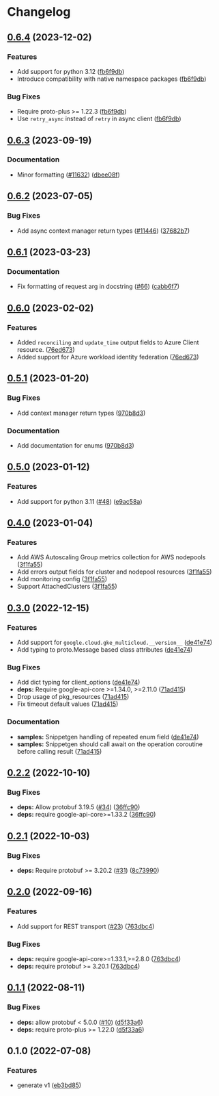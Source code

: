 # Changelog

## [0.6.4](https://github.com/googleapis/google-cloud-python/compare/google-cloud-gke-multicloud-v0.6.3...google-cloud-gke-multicloud-v0.6.4) (2023-12-02)


### Features

* Add support for python 3.12 ([fb6f9db](https://github.com/googleapis/google-cloud-python/commit/fb6f9dbfadfe1a8ca3b236e0cae5c85cf2862f3e))
* Introduce compatibility with native namespace packages ([fb6f9db](https://github.com/googleapis/google-cloud-python/commit/fb6f9dbfadfe1a8ca3b236e0cae5c85cf2862f3e))


### Bug Fixes

* Require proto-plus &gt;= 1.22.3 ([fb6f9db](https://github.com/googleapis/google-cloud-python/commit/fb6f9dbfadfe1a8ca3b236e0cae5c85cf2862f3e))
* Use `retry_async` instead of `retry` in async client ([fb6f9db](https://github.com/googleapis/google-cloud-python/commit/fb6f9dbfadfe1a8ca3b236e0cae5c85cf2862f3e))

## [0.6.3](https://github.com/googleapis/google-cloud-python/compare/google-cloud-gke-multicloud-v0.6.2...google-cloud-gke-multicloud-v0.6.3) (2023-09-19)


### Documentation

* Minor formatting ([#11632](https://github.com/googleapis/google-cloud-python/issues/11632)) ([dbee08f](https://github.com/googleapis/google-cloud-python/commit/dbee08f2df63e1906ba13b0d3060eec5a80c79e2))

## [0.6.2](https://github.com/googleapis/google-cloud-python/compare/google-cloud-gke-multicloud-v0.6.1...google-cloud-gke-multicloud-v0.6.2) (2023-07-05)


### Bug Fixes

* Add async context manager return types ([#11446](https://github.com/googleapis/google-cloud-python/issues/11446)) ([37682b7](https://github.com/googleapis/google-cloud-python/commit/37682b7793cfe0dcb27963fea7e474b3b85571c9))

## [0.6.1](https://github.com/googleapis/python-gke-multicloud/compare/v0.6.0...v0.6.1) (2023-03-23)


### Documentation

* Fix formatting of request arg in docstring ([#66](https://github.com/googleapis/python-gke-multicloud/issues/66)) ([cabb6f7](https://github.com/googleapis/python-gke-multicloud/commit/cabb6f70c159dd06f34b03bff36f005d0cc08d35))

## [0.6.0](https://github.com/googleapis/python-gke-multicloud/compare/v0.5.1...v0.6.0) (2023-02-02)


### Features

* Added `reconciling` and `update_time` output fields to Azure Client resource. ([76ed673](https://github.com/googleapis/python-gke-multicloud/commit/76ed673d5438471fa90cf2a1cd3f721b1efdada1))
* Added support for Azure workload identity federation ([76ed673](https://github.com/googleapis/python-gke-multicloud/commit/76ed673d5438471fa90cf2a1cd3f721b1efdada1))

## [0.5.1](https://github.com/googleapis/python-gke-multicloud/compare/v0.5.0...v0.5.1) (2023-01-20)


### Bug Fixes

* Add context manager return types ([970b8d3](https://github.com/googleapis/python-gke-multicloud/commit/970b8d3a969d936e617d911de276816ec90a278a))


### Documentation

* Add documentation for enums ([970b8d3](https://github.com/googleapis/python-gke-multicloud/commit/970b8d3a969d936e617d911de276816ec90a278a))

## [0.5.0](https://github.com/googleapis/python-gke-multicloud/compare/v0.4.0...v0.5.0) (2023-01-12)


### Features

* Add support for python 3.11 ([#48](https://github.com/googleapis/python-gke-multicloud/issues/48)) ([e9ac58a](https://github.com/googleapis/python-gke-multicloud/commit/e9ac58ad64daa6ffdd0b346cbdff8a72a775908e))

## [0.4.0](https://github.com/googleapis/python-gke-multicloud/compare/v0.3.0...v0.4.0) (2023-01-04)


### Features

* Add AWS Autoscaling Group metrics collection for AWS nodepools ([3f1fa55](https://github.com/googleapis/python-gke-multicloud/commit/3f1fa55dcd74aa91dc4cf68302aa94720529e953))
* Add errors output fields for cluster and nodepool resources ([3f1fa55](https://github.com/googleapis/python-gke-multicloud/commit/3f1fa55dcd74aa91dc4cf68302aa94720529e953))
* Add monitoring config ([3f1fa55](https://github.com/googleapis/python-gke-multicloud/commit/3f1fa55dcd74aa91dc4cf68302aa94720529e953))
* Support AttachedClusters ([3f1fa55](https://github.com/googleapis/python-gke-multicloud/commit/3f1fa55dcd74aa91dc4cf68302aa94720529e953))

## [0.3.0](https://github.com/googleapis/python-gke-multicloud/compare/v0.2.2...v0.3.0) (2022-12-15)


### Features

* Add support for `google.cloud.gke_multicloud.__version__` ([de41e74](https://github.com/googleapis/python-gke-multicloud/commit/de41e74ea9308d01af05605d128d7feeea33b209))
* Add typing to proto.Message based class attributes ([de41e74](https://github.com/googleapis/python-gke-multicloud/commit/de41e74ea9308d01af05605d128d7feeea33b209))


### Bug Fixes

* Add dict typing for client_options ([de41e74](https://github.com/googleapis/python-gke-multicloud/commit/de41e74ea9308d01af05605d128d7feeea33b209))
* **deps:** Require google-api-core &gt;=1.34.0, >=2.11.0  ([71ad415](https://github.com/googleapis/python-gke-multicloud/commit/71ad41570864c1617ee6d4d5e33f07c037a8dba2))
* Drop usage of pkg_resources ([71ad415](https://github.com/googleapis/python-gke-multicloud/commit/71ad41570864c1617ee6d4d5e33f07c037a8dba2))
* Fix timeout default values ([71ad415](https://github.com/googleapis/python-gke-multicloud/commit/71ad41570864c1617ee6d4d5e33f07c037a8dba2))


### Documentation

* **samples:** Snippetgen handling of repeated enum field ([de41e74](https://github.com/googleapis/python-gke-multicloud/commit/de41e74ea9308d01af05605d128d7feeea33b209))
* **samples:** Snippetgen should call await on the operation coroutine before calling result ([71ad415](https://github.com/googleapis/python-gke-multicloud/commit/71ad41570864c1617ee6d4d5e33f07c037a8dba2))

## [0.2.2](https://github.com/googleapis/python-gke-multicloud/compare/v0.2.1...v0.2.2) (2022-10-10)


### Bug Fixes

* **deps:** Allow protobuf 3.19.5 ([#34](https://github.com/googleapis/python-gke-multicloud/issues/34)) ([36ffc90](https://github.com/googleapis/python-gke-multicloud/commit/36ffc90db52dfd0a90d26fd4c8c7bbac74269058))
* **deps:** require google-api-core&gt;=1.33.2 ([36ffc90](https://github.com/googleapis/python-gke-multicloud/commit/36ffc90db52dfd0a90d26fd4c8c7bbac74269058))

## [0.2.1](https://github.com/googleapis/python-gke-multicloud/compare/v0.2.0...v0.2.1) (2022-10-03)


### Bug Fixes

* **deps:** Require protobuf >= 3.20.2 ([#31](https://github.com/googleapis/python-gke-multicloud/issues/31)) ([8c73990](https://github.com/googleapis/python-gke-multicloud/commit/8c739901554b87048125d308ded429de4006b025))

## [0.2.0](https://github.com/googleapis/python-gke-multicloud/compare/v0.1.1...v0.2.0) (2022-09-16)


### Features

* Add support for REST transport ([#23](https://github.com/googleapis/python-gke-multicloud/issues/23)) ([763dbc4](https://github.com/googleapis/python-gke-multicloud/commit/763dbc4c4defe4888c815e7c8f6b42a6b8f63468))


### Bug Fixes

* **deps:** require google-api-core>=1.33.1,>=2.8.0 ([763dbc4](https://github.com/googleapis/python-gke-multicloud/commit/763dbc4c4defe4888c815e7c8f6b42a6b8f63468))
* **deps:** require protobuf >= 3.20.1 ([763dbc4](https://github.com/googleapis/python-gke-multicloud/commit/763dbc4c4defe4888c815e7c8f6b42a6b8f63468))

## [0.1.1](https://github.com/googleapis/python-gke-multicloud/compare/v0.1.0...v0.1.1) (2022-08-11)


### Bug Fixes

* **deps:** allow protobuf < 5.0.0 ([#10](https://github.com/googleapis/python-gke-multicloud/issues/10)) ([d5f33a6](https://github.com/googleapis/python-gke-multicloud/commit/d5f33a6c9a3ecfe6c8eb1feacefe367bf8b92afb))
* **deps:** require proto-plus >= 1.22.0 ([d5f33a6](https://github.com/googleapis/python-gke-multicloud/commit/d5f33a6c9a3ecfe6c8eb1feacefe367bf8b92afb))

## 0.1.0 (2022-07-08)


### Features

* generate v1 ([eb3bd85](https://github.com/googleapis/python-gke-multicloud/commit/eb3bd8516f44889a652422961d38aa5cf4352074))
